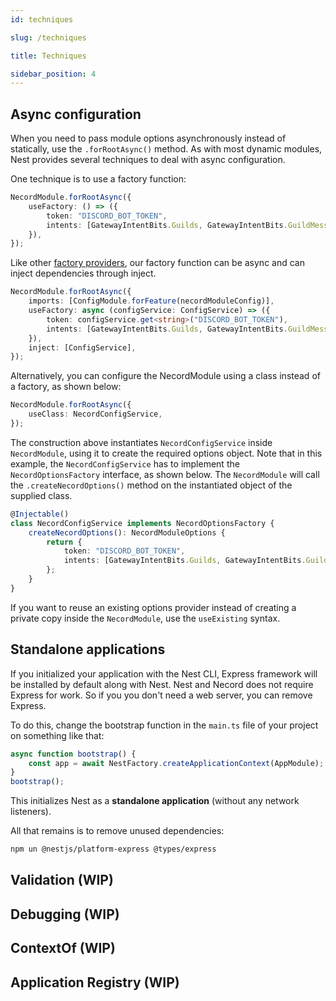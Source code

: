```yaml
---
id: techniques

slug: /techniques

title: Techniques

sidebar_position: 4
---
```


## Async configuration

When you need to pass module options asynchronously instead of statically, use the `.forRootAsync()` method. As with most dynamic modules, Nest provides several techniques to deal with async configuration.

One technique is to use a factory function:

```typescript
NecordModule.forRootAsync({
    useFactory: () => ({
        token: "DISCORD_BOT_TOKEN",
        intents: [GatewayIntentBits.Guilds, GatewayIntentBits.GuildMessages, GatewayIntentBits.DirectMessages],
    }),
});
```

Like other [factory providers](https://docs.nestjs.com/fundamentals/custom-providers#factory-providers-usefactory), our factory function can be async and can inject dependencies through inject.

```typescript
NecordModule.forRootAsync({
    imports: [ConfigModule.forFeature(necordModuleConfig)],
    useFactory: async (configService: ConfigService) => ({
        token: configService.get<string>("DISCORD_BOT_TOKEN"),
        intents: [GatewayIntentBits.Guilds, GatewayIntentBits.GuildMessages, GatewayIntentBits.DirectMessages],
    }),
    inject: [ConfigService],
});
```

Alternatively, you can configure the NecordModule using a class instead of a factory, as shown below:

```typescript
NecordModule.forRootAsync({
    useClass: NecordConfigService,
});
```

The construction above instantiates `NecordConfigService` inside `NecordModule`, using it to create the required options object. Note that in this example, the `NecordConfigService` has to implement the `NecordOptionsFactory` interface, as shown below. The `NecordModule` will call the `.createNecordOptions()` method on the instantiated object of the supplied class.

```typescript
@Injectable()
class NecordConfigService implements NecordOptionsFactory {
    createNecordOptions(): NecordModuleOptions {
        return {
            token: "DISCORD_BOT_TOKEN",
            intents: [GatewayIntentBits.Guilds, GatewayIntentBits.GuildMessages, GatewayIntentBits.DirectMessages],
        };
    }
}
```

If you want to reuse an existing options provider instead of creating a private copy inside the `NecordModule`, use the `useExisting` syntax.

## Standalone applications

If you initialized your application with the Nest CLI, Express framework will be installed by default along with Nest. Nest and Necord does not require Express for work. So if you you don't need a web server, you can remove Express.

To do this, change the bootstrap function in the `main.ts` file of your project on something like that:

```typescript
async function bootstrap() {
    const app = await NestFactory.createApplicationContext(AppModule);
}
bootstrap();
```

This initializes Nest as a **standalone application** (without any network listeners).

All that remains is to remove unused dependencies:

```bash
npm un @nestjs/platform-express @types/express
```

## Validation (WIP)

## Debugging (WIP)

## ContextOf (WIP)

## Application Registry (WIP)
